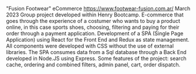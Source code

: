 
"Fusion Footwear" eCommerce https://www.footwear-fusion.com.ar/ March 2023
Group project developed within Henry Bootcamp. E-commerce that goes through the experience of a costumer who wants to buy a product online, in this case sports shoes, choosing, filtering and paying for their order through a payment application. Development of a SPA (Single Page Application) using React for the Front End and Redux as state management. All components were developed with CSS without the use of external libraries. The SPA consumes data from a Sql database through a Back End developed in Node.JS using Express. Some features of the project: search cache, ordering and combined filters, admin panel, cart, order dispatch.
